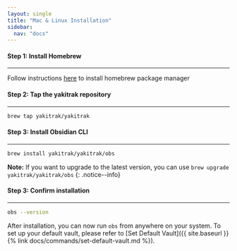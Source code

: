 ```yaml
---
layout: single
title: "Mac & Linux Installation"
sidebar:
  nav: "docs"
---
```


#### Step 1: Install Homebrew

---

Follow instructions [here](https://brew.sh/) to install homebrew package manager

#### Step 2: Tap the yakitrak repository

---

```zsh
brew tap yakitrak/yakitrak
```

#### Step 3: Install Obsidian CLI

---

```zsh
brew install yakitrak/yakitrak/obs
```

**Note:** If you want to upgrade to the latest version, you can use `brew upgrade yakitrak/yakitrak/obs`
{: .notice--info}

#### Step 3: Confirm installation

---

```zsh
obs --version
```

After installation, you can now run `obs` from anywhere on your system. To set up your default vault, please refer to [Set Default Vault]({{ site.baseurl }}{% link docs/commands/set-default-vault.md %}).
